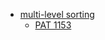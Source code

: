 - [multi-level sorting](multi-level-sorting.md)
  - [PAT 1153](https://pintia.cn/problem-sets/994805342720868352/problems/1071785190929788928)
